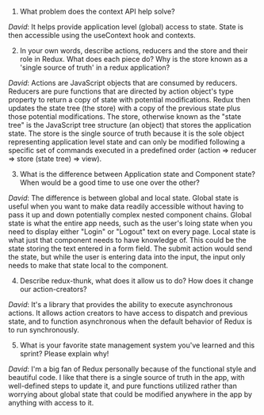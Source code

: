 1. What problem does the context API help solve?

_David_: It helps provide application level (global) access to state. State is then accessible using the useContext hook and contexts.

2. In your own words, describe actions, reducers and the store and their role in Redux. What does each piece do? Why is the store known as a 'single source of truth' in a redux application?

_David_: Actions are JavaScript objects that are consumed by reducers. Reducers are pure functions that are directed by action object's type property to return a copy of state with potential modifications. Redux then updates the state tree (the store) with a copy of the previous state plus those potential modifications. The store, otherwise known as the "state tree" is the JavaScript tree structure (an object) that stores the application state. The store is the single source of truth because it is the sole object representing application level state and can only be modified following a specific set of commands executed in a predefined order (action => reducer => store (state tree) => view). 

3. What is the difference between Application state and Component state? When would be a good time to use one over the other?

_David_: The difference is between global and local state. Global state is useful when you want to make data readily accessible without having to pass it up and down potentially complex nested component chains. Global state is what the entire app needs, such as the user's loing state when you need to display either "Login" or "Logout" text on every page. Local state is what just that component needs to have knowledge of. This could be the state storing the text entered in a form field. The submit action would send the state, but while the user is entering data into the input, the input only needs to make that state local to the component.

4. Describe redux-thunk, what does it allow us to do? How does it change our action-creators?

_David_: It's a library that provides the ability to execute asynchronous actions. It allows action creators to have access to dispatch and previous state, and to function asynchronous when the default behavior of Redux is to run synchronously.

5. What is your favorite state management system you've learned and this sprint? Please explain why!

_David_: I'm a big fan of Redux personally because of the functional style and beautiful code. I like that there is a single source of truth in the app, with well-defined steps to update it, and pure functions utilized rather than worrying about global state that could be modified anywhere in the app by anything with access to it.

